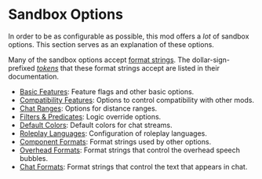 # Sandbox Options

In order to be as configurable as possible, this mod offers a *lot* of sandbox options.
This section serves as an explanation of these options.

Many of the sandbox options accept [format strings](../format-strings/index.md).
The dollar-sign-prefixed *[tokens](../format-strings/tokens.md)* that these format strings accept are listed in their documentation.

- [Basic Features](./basic-features.md): Feature flags and other basic options.
- [Compatibility Features](./compatibility-features.md): Options to control compatibility with other mods.
- [Chat Ranges](./ranges.md): Options for distance ranges.
- [Filters & Predicates](./filters-predicates.md): Logic override options.
- [Default Colors](./colors.md): Default colors for chat streams.
- [Roleplay Languages](./languages.md): Configuration of roleplay languages.
- [Component Formats](./component-formats.md): Format strings used by other options.
- [Overhead Formats](./overhead-formats.md): Format strings that control the overhead speech bubbles.
- [Chat Formats](./chat-formats.md): Format strings that control the text that appears in chat.
